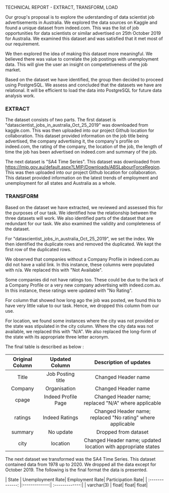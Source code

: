 TECHNICAL REPORT - EXTRACT, TRANSFORM, LOAD

Our group's proposal is to explore the uderstanding of data scientist job advertisements in Australia. We explored the data sources on Kaggle and found a unique dataset from indeed.com. This was the list of job opportunities for data scientists or similar advertised on 25th October 2019 for Australia. We examined this dataset and was satisfied that it met most of our requirement.

We then explored the idea of making this dataset more meaningful. We believed there was value to correlate the job postings with unemployment data. This will give the user an insight on competetiveness of the job market. 

Based on the dataset we have identified, the group then decided to proceed using PostgreSQL. We assess and concluded that the datasets we have are relational. It will be efficient to load the data into PostgreSQL for future data analysis work. 

### EXTRACT ###

The dataset consists of two parts. The first dataset is "datascientist_jobs_in_australia_Oct_25_2019" was downloaded from kaggle.com. This was then uploaded into our project Github location for collaboration. This dataset provided information on the job title being advertised, the company advertising it, the company's profile on indeed.com, the rating of the company, the location of the job, the length of time the job has been advertised on indeed.com and summary of the job. 

The next dataset is "SA4 Time Series". This dataset was downloaded from https://lmip.gov.au/default.aspx?LMIP/Downloads/ABSLabourForceRegion. This was then uploaded into our project Github location for collaboration. This dataset provided information on the latest trends of employment and unemployment for all states and Australia as a whole. 


### TRANSFORM ###

Based on the dataset we have extracted, we reviewed and assessed this for the purposes of our task. We identified how the relationship between the three datasets will work. We also identified parts of the dataset that are redundant for our task. We also examined the validity and completeness of the dataset. 

For "datascientist_jobs_in_australia_Oct_25_2019", we set the index. We then identified the duplicate rows and removed the duplicated. We kept the first row of the duplicated rows. 

We observed that companies without a Company Profile in indeed.com.au did not have a valid link. In this instance, these columns were populated with n/a. We replaced this with "Not Available". 

Some companies did not have ratings too. These could be due to the lack of a Company Profile or a very new company advertising with indeed.com.au. In this instance, these ratings were updated with "No Rating". 

For column that showed how long ago the job was posted, we found this to have very little value to our task. Hence, we dropped this column from our use. 

For location, we found some instances where the city was not provided or the state was stipulated in the city column. Where the city data was not available, we replaced this with "N/A". We also replaced the long-form of the state with its appropriate three letter acronym. 

The final table is described as below : 

| Original Column | Updated Column| Description of updates|
| :-------------: |:-------------:| :-------------:|
|Title|Job Posting title|Changed Header name|
|Company|Organisation|Changed Header name|
|cpage|Indeed Profile Page|Changed Header name; replaced "N/A" where applicable|
|ratings|Indeed Ratings|Changed Header name; replaced "No rating" where applicable|
|summary|No update|Dropped from dataset|
|city|location|Changed Header name; updated location with appropriate states|

The next dataset we transformed was the SA4 Time Series. This dataset contained data from 1978 up to 2020. We dropped all the data except for October 2019. The following is the final format the data is presented. 

| State | Unemployment Rate| Employment Rate| Participation Rate|
| :-------------: |:-------------:| :-------------:|
| varchar(3) | float| float| float|

